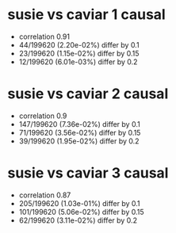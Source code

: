 # susie vs caviar  1 causal

- correlation 0.91
- 44/199620 (2.20e-02%) differ by 0.1
- 23/199620 (1.15e-02%) differ by 0.15
- 12/199620 (6.01e-03%) differ by 0.2


# susie vs caviar  2 causal

- correlation 0.9
- 147/199620 (7.36e-02%) differ by 0.1
- 71/199620 (3.56e-02%) differ by 0.15
- 39/199620 (1.95e-02%) differ by 0.2


# susie vs caviar  3 causal

- correlation 0.87
- 205/199620 (1.03e-01%) differ by 0.1
- 101/199620 (5.06e-02%) differ by 0.15
- 62/199620 (3.11e-02%) differ by 0.2


